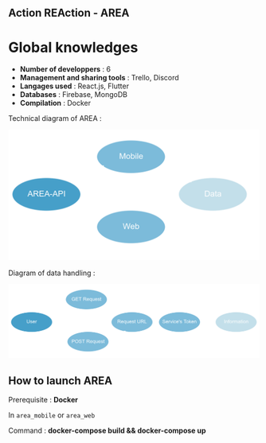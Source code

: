 ## Action REAction - AREA

<h1>Global knowledges</h1>

- **Number of developpers** : 6
- **Management and sharing tools** : Trello, Discord
- **Langages used** : React.js, Flutter
- **Databases** : Firebase, MongoDB 
- **Compilation** :  Docker

Technical diagram of AREA :

<p>
  <img src="documentation/assets/diagram1.png">
</p>

Diagram of data handling :

<p>
  <img src="documentation/assets/diagram2.png">
</p>

## How to launch AREA 

Prerequisite : **Docker**

In `area_mobile` or `area_web`

Command : **docker-compose build && docker-compose up**


